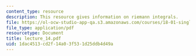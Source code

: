 ```yaml
---
content_type: resource
description: This resource gives information on riemann integrals.
file: https://ol-ocw-studio-app-qa.s3.amazonaws.com/courses/18-01-single-variable-calculus-fall-2005/1dac4513cd2f14a03f531d25ddb4d49a_lecture_14.pdf
file_type: application/pdf
resourcetype: Document
title: lecture_14.pdf
uid: 1dac4513-cd2f-14a0-3f53-1d25ddb4d49a
---
```

